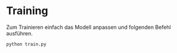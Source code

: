 # Training
Zum Trainieren einfach das Modell anpassen und folgenden Befehl ausführen.
``` bash
python train.py
```